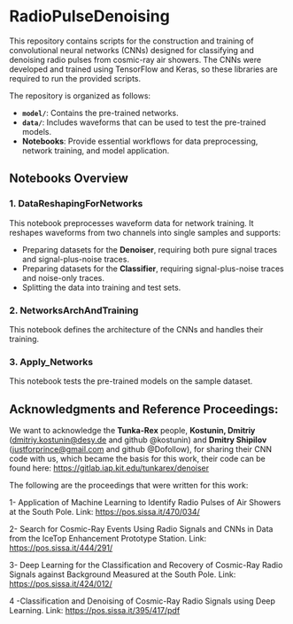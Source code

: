 # RadioPulseDenoising

This repository contains scripts for the construction and training of convolutional neural networks (CNNs) designed for classifying and denoising radio pulses from cosmic-ray air showers. The CNNs were developed and trained using TensorFlow and Keras, so these libraries are required to run the provided scripts. 

The repository is organized as follows:
- **`model/`**: Contains the pre-trained networks.
- **`data/`**: Includes waveforms that can be used to test the pre-trained models.
- **Notebooks**: Provide essential workflows for data preprocessing, network training, and model application.

## Notebooks Overview

### 1. DataReshapingForNetworks
This notebook preprocesses waveform data for network training. It reshapes waveforms from two channels into single samples and supports:
- Preparing datasets for the **Denoiser**, requiring both pure signal traces and signal-plus-noise traces.
- Preparing datasets for the **Classifier**, requiring signal-plus-noise traces and noise-only traces.
- Splitting the data into training and test sets.

### 2. NetworksArchAndTraining
This notebook defines the architecture of the CNNs and handles their training.

### 3. Apply_Networks
This notebook tests the pre-trained models on the sample dataset.



## Acknowledgments and Reference Proceedings:

We want to acknowledge the **Tunka-Rex** people, **Kostunin, Dmitriy** (dmitriy.kostunin@desy.de and github @kostunin) and **Dmitry Shipilov** (justforprince@gmail.com and github @Dofollow), for sharing their CNN code with us, which became the basis for this work, their code can be found here: https://gitlab.iap.kit.edu/tunkarex/denoiser

The following are the proceedings that were written for this work:

1- Application of Machine Learning to Identify Radio Pulses of Air Showers at the South Pole. Link: https://pos.sissa.it/470/034/

2- Search for Cosmic-Ray Events Using Radio Signals and CNNs in Data from the IceTop Enhancement Prototype Station. Link: https://pos.sissa.it/444/291/

3- Deep Learning for the Classification and Recovery of Cosmic-Ray Radio Signals against Background Measured at the South Pole. Link: https://pos.sissa.it/424/012/

4 -Classification and Denoising of Cosmic-Ray Radio Signals using Deep Learning. Link: https://pos.sissa.it/395/417/pdf
